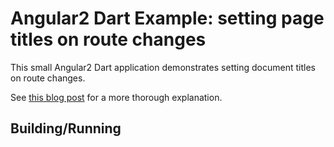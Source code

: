 Angular2 Dart Example: setting page titles on route changes
=========

This small Angular2 Dart application demonstrates setting document
titles on route changes.

See [this blog post](https://ilikerobots.github.io/dart/software/2016/11/21/setting-document-title-in-angular2-dart.html) for a more thorough explanation.

## Building/Running


